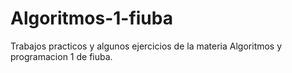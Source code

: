 # Algoritmos-1-fiuba
Trabajos practicos y algunos ejercicios de la materia Algoritmos y programacion 1 de fiuba.
